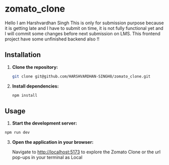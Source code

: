 # zomato_clone
Hello 
I am Harshvardhan Singh
This is only for submission purpose because it is getting late and I have to submit on time, it is not fully functional yet and I will commit some changes before next submission on LMS. This frontend project have some unfinished backend also !!

## Installation

1. **Clone the repository:**

   ```bash
   git clone git@github.com/HARSHVARDHAN-SINGH8/zomato_clone.git

   ```

2. **Install dependencies:**

   ```bash
   npm install
   ```

## Usage

1.  **Start the development server:**

   ```bash
   npm run dev
   ```

3. **Open the application in your browser:**

   Navigate to [http://localhost:5173](http://localhost:3000) to explore the Zomato Clone or the url pop-ups in your terminal as Local


